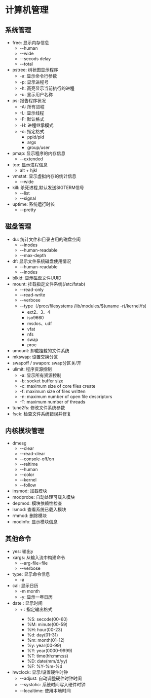 # 计算机管理
## 系统管理
- free: 显示内存信息
    - --human
    - --wide
    - --secods delay
    - --total
- pstree: 树状图显示程序
    - -a: 显示命令行参数
    - -p: 显示进程号
    - -h: 高亮显示当前执行的进程
    - -u: 显示用户名称
- ps: 报告程序状况
    - -A: 所有进程
    - -L: 显示线程
    - -F: 默认格式
    - -H: 进程继承模式
    - -o: 指定格式
      - ppid/pid
      - args
      - group/user
- pmap: 显示程序的内存信息
    - --extended
- top: 显示进程信息
    - alt + hjkl
- vmstat: 显示虚拟内存的统计信息
  - --wide
- kill: 杀死进程,默认发送SIGTERM信号
  - --list
  - --signal
- uptime: 系统运行时长
  - --pretty
## 磁盘管理
- du: 统计文件和目录占用的磁盘空间
    - --inodes
    - --human-readable
    - --max-depth
- df: 显示文件系统磁盘使用情况
    - --human-readable
    - --inodes
- blkid: 显示磁盘文件UUID
- mount: 挂载指定文件系统(/etc/fstab)
    - --read-only
    - --read-write
    - --verbose
    - --type（/proc/filesystems /lib/modules/$(uname -r)/kernel/fs)
      - ext2、3、4
      - iso9660
      - msdos、udf
      - vfat
      - nfs
      - swap
      - proc
- umount: 卸载挂载的文件系统
- mkswap: 设置交换分区
- swapoff / swapon: swap分区关/开
- ulimit: 程序资源控制
  - -a: 显示所有资源控制
  - -b: socket buffer size
  - -c: maximum size of core files create
  - -f: maximum size of files written
  - -n: maximum number of open file descriptors
  - -T: maximum number of threads
- tune2fs: 修改文件系统参数
- fsck: 检查文件系统错误并修复
## 内核模块管理
- dmesg
  - --clear
  - --read-clear
  - --console-off/on
  - --reltime
  - --human
  - --color
  - --kernel
  - --follow
- insmod: 加载模块
- modprobe: 自动处理可载入模块
- depmod: 模块依赖性检查
- lsmod: 查看系统已载入模块
- rmmod: 删除模块
- modinfo: 显示模块信息
## 其他命令
- yes: 输出y
- xargs: 从输入流中构建命令
  - --arg-file=file
  - --verbose
- type: 显示命令信息
  - -a
- cal: 显示日历
  - -m month
  - -y: 显示一年日历
- date : 显示时间
  - +<FORMAT> : 指定输出格式
    - %S: secode(00-60)
    - %M: minute(00-59)
    - %H: hour(00-23)
    - %d: day(01-31)
    - %m: month(01-12)
    - %y: year(00-99)
    - %Y: year(0000-9999)
    - %T: time(hh:mm:ss)
    - %D: date(mm/d/yy)
    - %F: %Y-%m-%d
- hwclock: 显示/设置硬件时钟
  - --adjust: 自动调整硬件时钟时间
  - --systohc: 系统时间写入硬件时钟
  - --localtime: 使用本地时间
